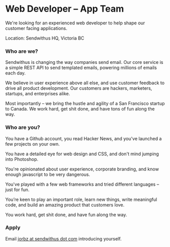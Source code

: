 # Web Developer &ndash; App Team

We're looking for an experienced web developer to help shape our customer facing applications.

Location: Sendwithus HQ, Victoria BC

### Who are we?

Sendwithus is changing the way companies send email. Our core service is a simple REST API to send templated emails, powering millions of emails each day.

We believe in user experience above all else, and use customer feedback to drive all product development. Our customers are hackers, marketers, startups, and enterprises alike.

Most importantly – we bring the hustle and agility of a San Francisco startup to Canada. We work hard, get shit done, and have tons of fun along the way.

### Who are you?

You have a Github account, you read Hacker News, and you've launched a few projects on your own.

You have a detailed eye for web design and CSS, and don't mind jumping into Photoshop.

You're opinionated about user experience, corporate branding, and know enough javascript to be very dangerous.

You've played with a few web frameworks and tried different languages &ndash; just for fun.

You’re keen to play an important role, learn new things, write meaningful code, and build an amazing product that customers love.

You work hard, get shit done, and have fun along the way.

### Apply
Email [jorbz at sendwithus dot com](mailto:jorbz@sendwithus.com) introducing yourself.
